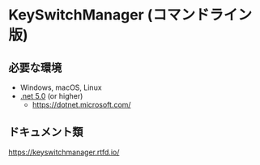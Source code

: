 # KeySwitchManager (コマンドライン版)



## 必要な環境

- Windows, macOS, Linux
- [.net 5.0](https://dotnet.microsoft.com/download) (or higher)
    - https://dotnet.microsoft.com/



## ドキュメント類

https://keyswitchmanager.rtfd.io/

